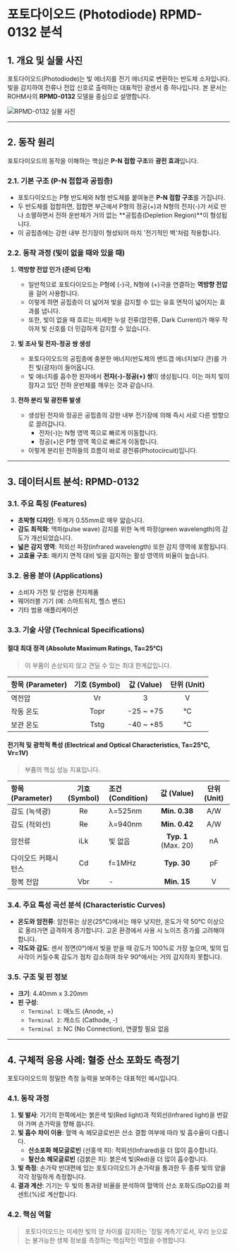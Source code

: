 # 포토다이오드 (Photodiode) RPMD-0132 분석

## 1. 개요 및 실물 사진

포토다이오드(Photodiode)는 빛 에너지를 전기 에너지로 변환하는 반도체 소자입니다. 빛을 감지하여 전류나 전압 신호로 출력하는 대표적인 광센서 중 하나입니다. 본 문서는 ROHM사의 **RPMD-0132** 모델을 중심으로 설명합니다.

![RPMD-0132 실물 사진](https://github.com/user-attachments/assets/865674f1-faff-43b8-8c26-f283081bd9ce)

---

## 2. 동작 원리

포토다이오드의 동작을 이해하는 핵심은 **P-N 접합 구조**와 **광전 효과**입니다.

### 2.1. 기본 구조 (P-N 접합과 공핍층)

- 포토다이오드는 P형 반도체와 N형 반도체를 붙여놓은 **P-N 접합 구조**를 가집니다.
- 두 반도체를 접합하면, 접합면 부근에서 P형의 정공(+)과 N형의 전자(-)가 서로 만나 소멸하면서 전하 운반체가 거의 없는 **공핍층(Depletion Region)**이 형성됩니다.
- 이 공핍층에는 강한 내부 전기장이 형성되어 마치 '전기적인 벽'처럼 작용합니다.

### 2.2. 동작 과정 (빛이 없을 때와 있을 때)

1.  **역방향 전압 인가 (준비 단계)**
    - 일반적으로 포토다이오드는 P형에 (-)극, N형에 (+)극을 연결하는 **역방향 전압**을 걸어 사용합니다.
    - 이렇게 하면 공핍층이 더 넓어져 빛을 감지할 수 있는 유효 면적이 넓어지는 효과를 냅니다.
    - 또한, 빛이 없을 때 흐르는 미세한 누설 전류(암전류, Dark Current)가 매우 작아져 빛 신호를 더 민감하게 감지할 수 있습니다.

2.  **빛 조사 및 전자-정공 쌍 생성**
    - 포토다이오드의 공핍층에 충분한 에너지(반도체의 밴드갭 에너지보다 큰)를 가진 빛(광자)이 들어옵니다.
    - 빛 에너지를 흡수한 원자에서 **전자(-)-정공(+) 쌍**이 생성됩니다. 이는 마치 빛이 잠자고 있던 전하 운반체를 깨우는 것과 같습니다.

3.  **전하 분리 및 광전류 발생**
    - 생성된 전자와 정공은 공핍층의 강한 내부 전기장에 의해 즉시 서로 다른 방향으로 끌려갑니다.
      - 전자(-)는 N형 영역 쪽으로 빠르게 이동합니다.
      - 정공(+)은 P형 영역 쪽으로 빠르게 이동합니다.
    - 이렇게 분리된 전하들의 흐름이 바로 광전류(Photocircuit)입니다.

---

## 3. 데이터시트 분석: RPMD-0132

### 3.1. 주요 특징 (Features)

- **초박형 디자인**: 두께가 0.55mm로 매우 얇습니다.
- **감도 최적화**: 맥파(pulse wave) 감지를 위한 녹색 파장(green wavelength)의 감도가 개선되었습니다.
- **넓은 감지 영역**: 적외선 파장(infrared wavelength) 또한 감지 영역에 포함됩니다.
- **고효율 구조**: 패키지 면적 대비 빛을 감지하는 활성 영역의 비율이 높습니다.

### 3.2. 응용 분야 (Applications)

- 소비자 가전 및 산업용 전자제품
- 웨어러블 기기 (예: 스마트워치, 헬스 밴드)
- 기타 범용 애플리케이션

### 3.3. 기술 사양 (Technical Specifications)

#### 절대 최대 정격 (Absolute Maximum Ratings, Ta=25°C)

> 이 부품이 손상되지 않고 견딜 수 있는 최대 한계값입니다.

| 항목 (Parameter) | 기호 (Symbol) | 값 (Value) | 단위 (Unit) |
| :---------------- | :-----------: | :--------: | :---------: |
| 역전압            |      Vr       |     3      |      V      |
| 작동 온도         |     Topr      | -25 ~ +75  |     °C      |
| 보관 온도         |     Tstg      | -40 ~ +85  |     °C      |

#### 전기적 및 광학적 특성 (Electrical and Optical Characteristics, Ta=25°C, Vr=1V)

> 부품의 핵심 성능 지표입니다.

| 항목 (Parameter) | 기호 (Symbol) | 조건 (Condition)         | 값 (Value)       | 단위 (Unit) |
| :--------------- | :-----------: | :----------------------- | :--------------: | :---------: |
| 감도 (녹색광)    |      Re       | λ=525nm                  | **Min. 0.38** |     A/W     |
| 감도 (적외선)    |      Re       | λ=940nm                  | **Min. 0.42** |     A/W     |
| 암전류           |      iLk      | 빛 없음                  | **Typ. 1** (Max. 20) |     nA      |
| 다이오드 커패시턴스 |      Cd       | f=1MHz                   | **Typ. 30** |     pF      |
| 항복 전압        |      Vbr      | -                        | **Min. 15** |      V      |

### 3.4. 주요 특성 곡선 분석 (Characteristic Curves)

- **온도와 암전류**: 암전류는 상온(25°C)에서는 매우 낮지만, 온도가 약 50°C 이상으로 올라가면 급격하게 증가합니다. 고온 환경에서 사용 시 노이즈 증가를 고려해야 합니다.
- **각도와 감도**: 센서 정면(0°)에서 빛을 받을 때 감도가 100%로 가장 높으며, 빛의 입사각이 커질수록 감도가 점차 감소하여 좌우 90°에서는 거의 감지하지 못합니다.

### 3.5. 구조 및 핀 정보

- **크기**: 4.40mm x 3.20mm
- **핀 구성**:
  - `Terminal 1`: 애노드 (Anode, +)
  - `Terminal 2`: 캐소드 (Cathode, -)
  - `Terminal 3`: NC (No Connection), 연결할 필요 없음

---

## 4. 구체적 응용 사례: 혈중 산소 포화도 측정기

포토다이오드의 정밀한 측정 능력을 보여주는 대표적인 예시입니다.

### 4.1. 동작 과정

1.  **빛 발사**: 기기의 한쪽에서는 붉은색 빛(Red light)과 적외선(Infrared light)을 번갈아 가며 손가락을 향해 쏩니다.
2.  **빛 흡수 차이 이용**: 혈액 속 헤모글로빈은 산소 결합 여부에 따라 빛 흡수율이 다릅니다.
    - **산소포화 헤모글로빈** (선홍색 피): 적외선(Infrared)을 더 많이 흡수합니다.
    - **탈산소 헤모글로빈** (검붉은 피): 붉은색 빛(Red)을 더 많이 흡수합니다.
3.  **빛 측정**: 손가락 반대편에 있는 포토다이오드가 손가락을 통과한 두 종류 빛의 양을 각각 정밀하게 측정합니다.
4.  **결과 계산**: 기기는 두 빛의 통과량 비율을 분석하여 혈액의 산소 포화도(SpO2)를 퍼센트(%)로 계산합니다.

### 4.2. 핵심 역할

> 포토다이오드는 미세한 빛의 양 차이를 감지하는 '정밀 계측기'로서, 우리 눈으로는 불가능한 생체 정보를 측정하는 핵심적인 역할을 수행합니다.
